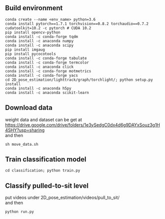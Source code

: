 ## Build environment
    conda create --name <env_name> python=3.6
    conda install pytorch==1.7.1 torchvision==0.8.2 torchaudio==0.7.2     cudatoolkit=10.2 -c pytorch # CUDA 10.2
    pip install opencv-python
    conda install -c conda-forge tqdm
    conda install -c anaconda numpy
    conda install -c anaconda scipy
    pip install imgaug
    pip install pycocotools
    conda install -c conda-forge tabulate
    conda install -c conda-forge termcolor
    conda install -c anaconda click
    conda install -c conda-forge motmetrics
    conda install -c conda-forge yacs
    cd 2D_pose_estimation/lighttrack/graph/torchlight/; python setup.py install
    conda install -c anaconda h5py
    conda install -c anaconda scikit-learn

## Download data
weight data and dataset can be get at
https://drive.google.com/drive/folders/1e3ySedgC0dx4d6g9DAYxSouz3g1H4SHY?usp=sharing<br>
and then<br>

    sh move_data.sh

## Train classification model
    cd classification; python train.py

## Classify pulled-to-sit level
put videos under 2D_pose_estimation/videos/pull_to_sit/<br>
and then<br>

    python run.py